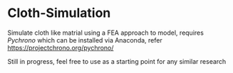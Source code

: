 # Cloth-Simulation
Simulate cloth like matrial using a FEA approach to model, requires *Pychrono* which can be installed via Anaconda, refer https://projectchrono.org/pychrono/

Still in progress, feel free to use as a starting point for any similar research
